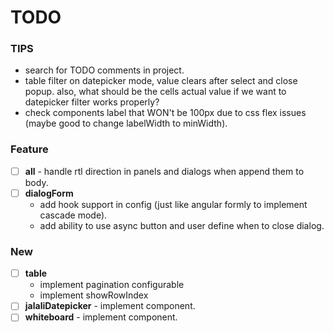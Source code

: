 # TODO

### TIPS

- search for TODO comments in project.
- table filter on datepicker mode, value clears after select and close popup. also, what should be the cells actual
  value if we want to datepicker filter works properly?
- check components label that WON't be 100px due to css flex issues (maybe good to change labelWidth to minWidth).

### Feature

- [ ] **all** - handle rtl direction in panels and dialogs when append them to body.
- [ ] **dialogForm**
  - add hook support in config (just like angular formly to implement cascade mode).
  - add ability to use async button and user define when to close dialog.

### New

- [ ] **table**
  - implement pagination configurable
  - implement showRowIndex
- [ ] **jalaliDatepicker** - implement component.
- [ ] **whiteboard** - implement component.
